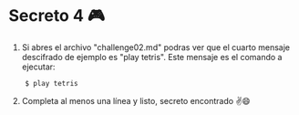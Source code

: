 # Secreto 4 🎮

1. Si abres el archivo "challenge02.md" podras ver que el cuarto mensaje descifrado de ejemplo es "play tetris". Este mensaje es el comando a ejecutar:

```
    $ play tetris
```

2. Completa al menos una línea y listo, secreto encontrado ✌😄